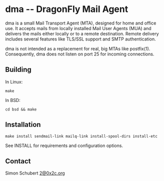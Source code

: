 dma -- DragonFly Mail Agent
===========================

dma is a small Mail Transport Agent (MTA), designed for home and
office use.  It accepts mails from locally installed Mail User Agents (MUA)
and delivers the mails either locally or to a remote destination.
Remote delivery includes several features like TLS/SSL support and
SMTP authentication.

dma is not intended as a replacement for real, big MTAs like postfix(1).  Consequently, dma does not listen on port 25 for
incoming connections.


Building
--------

In Linux:

	make

In BSD:

	cd bsd && make

Installation
------------

	make install sendmail-link mailq-link install-spool-dirs install-etc

See INSTALL for requirements and configuration options.


Contact
-------

Simon Schubert <2@0x2c.org>
